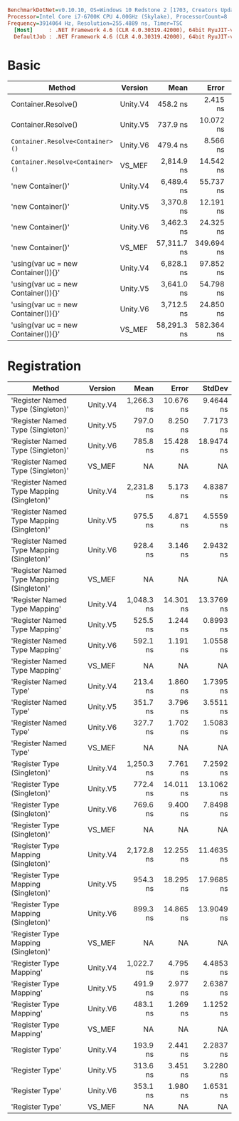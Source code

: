 ``` ini

BenchmarkDotNet=v0.10.10, OS=Windows 10 Redstone 2 [1703, Creators Update] (10.0.15063.726)
Processor=Intel Core i7-6700K CPU 4.00GHz (Skylake), ProcessorCount=8
Frequency=3914064 Hz, Resolution=255.4889 ns, Timer=TSC
  [Host]     : .NET Framework 4.6 (CLR 4.0.30319.42000), 64bit RyuJIT-v4.7.2115.0
  DefaultJob : .NET Framework 4.6 (CLR 4.0.30319.42000), 64bit RyuJIT-v4.7.2115.0


```
# Basic

|                              Method |  Version |        Mean |      Error |     StdDev |
|------------------------------------ |--------- |------------:|-----------:|-----------:|
|      Container.Resolve<Container>() | Unity.V4 |    458.2 ns |   2.415 ns |   2.016 ns |
|      Container.Resolve<Container>() | Unity.V5 |    737.9 ns |  10.072 ns |   9.421 ns |
|    `Container.Resolve<Container>()` | Unity.V6 |    479.4 ns |   8.566 ns |   7.593 ns |
|  ``Container.Resolve<Container>()`` |   VS_MEF |  2,814.9 ns |  14.542 ns |  13.602 ns |
|                   'new Container()' | Unity.V4 |  6,489.4 ns |  55.737 ns |  52.137 ns |
|                   'new Container()' | Unity.V5 |  3,370.8 ns |  12.191 ns |  10.180 ns |
|                   'new Container()' | Unity.V6 |  3,462.3 ns |  24.325 ns |  20.313 ns |
|                   'new Container()' |   VS_MEF | 57,311.7 ns | 349.694 ns | 327.104 ns |
| 'using(var uc = new Container()){}' | Unity.V4 |  6,828.1 ns |  97.852 ns |  91.531 ns |
| 'using(var uc = new Container()){}' | Unity.V5 |  3,641.0 ns |  54.798 ns |  51.258 ns |
| 'using(var uc = new Container()){}' | Unity.V6 |  3,712.5 ns |  24.850 ns |  20.751 ns |
| 'using(var uc = new Container()){}' |   VS_MEF | 58,291.3 ns | 582.364 ns | 544.744 ns |

# Registration

|                                    Method |  Version |       Mean |     Error |     StdDev |
|------------------------------------------ |--------- |-----------:|----------:|-----------:|
|         'Register Named Type (Singleton)' | Unity.V4 | 1,266.3 ns | 10.676 ns |  9.4644 ns |
|         'Register Named Type (Singleton)' | Unity.V5 |   797.0 ns |  8.250 ns |  7.7173 ns |
|         'Register Named Type (Singleton)' | Unity.V6 |   785.8 ns | 15.428 ns | 18.9474 ns |
|         'Register Named Type (Singleton)' |   VS_MEF |         NA |        NA |         NA |
| 'Register Named Type Mapping (Singleton)' | Unity.V4 | 2,231.8 ns |  5.173 ns |  4.8387 ns |
| 'Register Named Type Mapping (Singleton)' | Unity.V5 |   975.5 ns |  4.871 ns |  4.5559 ns |
| 'Register Named Type Mapping (Singleton)' | Unity.V6 |   928.4 ns |  3.146 ns |  2.9432 ns |
| 'Register Named Type Mapping (Singleton)' |   VS_MEF |         NA |        NA |         NA |
|             'Register Named Type Mapping' | Unity.V4 | 1,048.3 ns | 14.301 ns | 13.3769 ns |
|             'Register Named Type Mapping' | Unity.V5 |   525.5 ns |  1.244 ns |  0.8993 ns |
|             'Register Named Type Mapping' | Unity.V6 |   592.1 ns |  1.191 ns |  1.0558 ns |
|             'Register Named Type Mapping' |   VS_MEF |         NA |        NA |         NA |
|                     'Register Named Type' | Unity.V4 |   213.4 ns |  1.860 ns |  1.7395 ns |
|                     'Register Named Type' | Unity.V5 |   351.7 ns |  3.796 ns |  3.5511 ns |
|                     'Register Named Type' | Unity.V6 |   327.7 ns |  1.702 ns |  1.5083 ns |
|                     'Register Named Type' |   VS_MEF |         NA |        NA |         NA |
|               'Register Type (Singleton)' | Unity.V4 | 1,250.3 ns |  7.761 ns |  7.2592 ns |
|               'Register Type (Singleton)' | Unity.V5 |   772.4 ns | 14.011 ns | 13.1062 ns |
|               'Register Type (Singleton)' | Unity.V6 |   769.6 ns |  9.400 ns |  7.8498 ns |
|               'Register Type (Singleton)' |   VS_MEF |         NA |        NA |         NA |
|       'Register Type Mapping (Singleton)' | Unity.V4 | 2,172.8 ns | 12.255 ns | 11.4635 ns |
|       'Register Type Mapping (Singleton)' | Unity.V5 |   954.3 ns | 18.295 ns | 17.9685 ns |
|       'Register Type Mapping (Singleton)' | Unity.V6 |   899.3 ns | 14.865 ns | 13.9049 ns |
|       'Register Type Mapping (Singleton)' |   VS_MEF |         NA |        NA |         NA |
|                   'Register Type Mapping' | Unity.V4 | 1,022.7 ns |  4.795 ns |  4.4853 ns |
|                   'Register Type Mapping' | Unity.V5 |   491.9 ns |  2.977 ns |  2.6387 ns |
|                   'Register Type Mapping' | Unity.V6 |   483.1 ns |  1.269 ns |  1.1252 ns |
|                   'Register Type Mapping' |   VS_MEF |         NA |        NA |         NA |
|                           'Register Type' | Unity.V4 |   193.9 ns |  2.441 ns |  2.2837 ns |
|                           'Register Type' | Unity.V5 |   313.6 ns |  3.451 ns |  3.2280 ns |
|                           'Register Type' | Unity.V6 |   353.1 ns |  1.980 ns |  1.6531 ns |
|                           'Register Type' |   VS_MEF |         NA |        NA |         NA |
